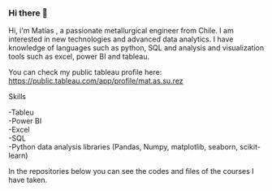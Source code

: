 ### Hi there 👋

Hi, i'm Matías , a passionate metallurgical engineer from Chile. I am interested in new technologies and advanced data analytics. I have knowledge of languages such as python, SQL and analysis and visualization tools such as excel, power BI and tableau.

You can check my public tableau profile here: https://public.tableau.com/app/profile/mat.as.su.rez

Skills

-Tableu <br />
-Power BI <br />
-Excel <br />
-SQL <br />
-Python data analysis libraries (Pandas, Numpy, matplotlib, seaborn, scikit-learn) <br />

In the repositories below you can see the codes and files of the courses I have taken.

